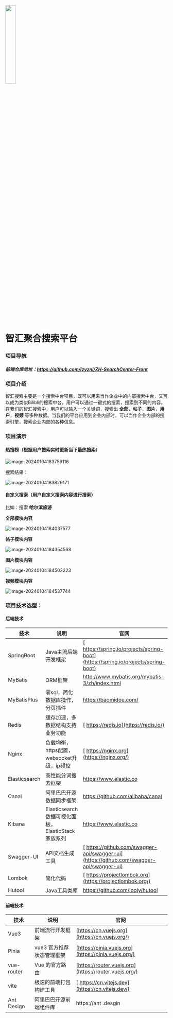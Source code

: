 <img src="https://lzyzxq-1310836527.cos.ap-shanghai.myqcloud.com/%E9%B1%BC%E8%81%AA%E6%98%8EAI%E7%BB%98%E7%94%BB%20%282%29.jpg" style="width: 25%;" />

#                                                                                                       智汇聚合搜索平台

### 项目导航

##### 前端仓库地址：https://github.com/lzyznl/ZH-SearchCenter-Front

### 项目介绍

智汇搜索主要是一个搜索中台项目，既可以用来当作企业中的内部搜索中台，又可以成为类似Bilibli的搜索中台，用户可以通过一键式的搜索，搜索到不同的内容。在我们的智汇搜索中，用户可以输入一个关键词，搜索出 **全部**，**帖子**，**图片**，**用户**，**视频** 等多种数据。当我们的平台应用到企业内部时，可以当作企业内部的搜索引擎，搜索企业内部的各种信息。

### 项目演示

#### 热搜榜（根据用户搜索实时更新当下最热搜索）

![image-20240104183759116](https://lzyzxq-1310836527.cos.ap-shanghai.myqcloud.com/image-20240104183759116.png)

搜索结果：

![image-20240104183829171](https://lzyzxq-1310836527.cos.ap-shanghai.myqcloud.com/image-20240104183829171.png?q-sign-algorithm=sha1&q-ak=AKIDJPpG3RqNGzCEnibPa7z2-8gCrIx4luuveMzH19Zcfc3U5hb3oDO2cbKZ80dCeVr_&q-sign-time=1704367654;1704371254&q-key-time=1704367654;1704371254&q-header-list=host&q-url-param-list=ci-process&q-signature=7b1794e07bdc8baae2628d92f10ea799f6e1b574&x-cos-security-token=Q0F1rr3mov0klzmyHkrKvAg5K31CFx4ab3820f5353d337f5512f7c3eab452674EdCRgMh_zY7qZO4anWoqSSWai2v02hjL2zsALneJzqR0iojnCUjuUh15z31ooqHsdHhXtBr2GkPvAe0ombSmmfzw6PQgReXuI0UrFwgLjzgDNb8Ow55ygcf-JiKtesAYcY-OrMoS9SpXmezbBgnMMjZmoCdPG1GfbnI19LVGXRDBOP8EvT-hgYhhFSFlVTfGt7P94L5WmbVmhVNAaVgHQQ&ci-process=originImage)

#### 自定义搜索（用户自定义搜索内容进行搜索）

比如：搜索 **哈尔滨旅游**

**全部模块内容**

![image-20240104184037577](https://lzyzxq-1310836527.cos.ap-shanghai.myqcloud.com/image-20240104184037577.png)

**帖子模块内容**

![image-20240104184354568](https://lzyzxq-1310836527.cos.ap-shanghai.myqcloud.com/image-20240104184354568.png)

**图片模块内容**

![image-20240104184502223](https://lzyzxq-1310836527.cos.ap-shanghai.myqcloud.com/image-20240104184502223.png)

**视频模块内容**

![image-20240104184537744](https://lzyzxq-1310836527.cos.ap-shanghai.myqcloud.com/image-20240104184537744.png)

### 项目技术选型：

#### 后端技术

| 技术          | 说明                                              | 官网                                                         |
| ------------- | ------------------------------------------------- | ------------------------------------------------------------ |
| SpringBoot    | Java主流后端开发框架                              | [ https://spring.io/projects/spring-boot](https://spring.io/projects/spring-boot) |
| MyBatis       | ORM框架                                           | http://www.mybatis.org/mybatis-3/zh/index.html               |
| MyBatisPlus   | 零sql，简化数据库操作，分页插件                   | https://baomidou.com/                                        |
| Redis         | 缓存加速，多数据结构支持业务功能                  | [ https://redis.io](https://redis.io/)                       |
| Nginx         | 负载均衡，https配置，websocket升级，ip频控        | [ https://nginx.org](https://nginx.org/)                     |
| Elasticsearch | 高性能分词搜索框架                                | https://www.elastic.co                                       |
| Canal         | 阿里巴巴开源数据同步框架                          | https://github.com/alibaba/canal                             |
| Kibana        | Elasticsearch数据可视化面板，ElasticStack家族系列 | https://www.elastic.co                                       |
| Swagger-UI    | API文档生成工具                                   | [ https://github.com/swagger-api/swagger-ui](https://github.com/swagger-api/swagger-ui) |
| Lombok        | 简化代码                                          | [ https://projectlombok.org](https://projectlombok.org/)     |
| Hutool        | Java工具类库                                      | https://github.com/looly/hutool                              |

#### 前端技术

| 技术       | 说明                      | 官网                                                  |
| ---------- | ------------------------- | ----------------------------------------------------- |
| Vue3       | 前端流行开发框架          | [https://cn.vuejs.org](https://cn.vuejs.org/)         |
| Pinia      | vue3 官方推荐状态管理框架 | [https://pinia.vuejs.org](https://pinia.vuejs.org/)   |
| vue-router | Vue 的官方路由            | [https://router.vuejs.org](https://router.vuejs.org/) |
| vite       | 极速的前端打包构建工具    | [ https://cn.vitejs.dev](https://cn.vitejs.dev/)      |
| Ant Design | 阿里巴巴开源前端组件库    | https://ant .desgin                                   |
